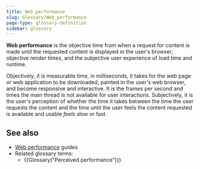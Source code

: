 ```yaml
---
title: Web performance
slug: Glossary/Web_performance
page-type: glossary-definition
sidebar: glossary
---
```


**Web performance** is the objective time from when a request for content is made until the requested content is displayed in the user's browser, objective render times, and the subjective user experience of load time and runtime.

Objectively, it is measurable time, in milliseconds, it takes for the web page or web application to be downloaded, painted in the user's web browser, and become responsive and interactive. It is the frames per second and times the main thread is not available for user interactions. Subjectively, it is the user's perception of whether the time it takes between the time the user requests the content and the time until the user feels the content requested is available and usable _feels_ slow or fast.

## See also

- [Web performance](/en-US/docs/Web/Performance) guides
- Related glossary terms:
  - {{Glossary("Perceived performance")}}
